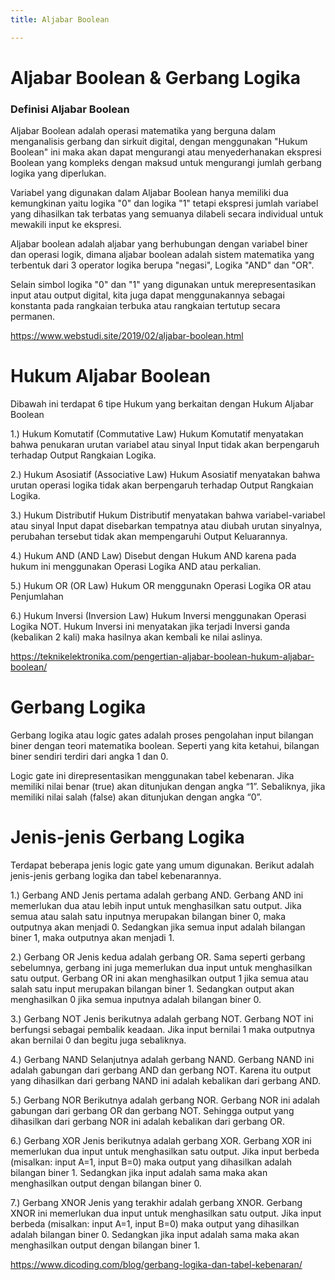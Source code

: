 ```yaml
---
title: Aljabar Boolean

---
```


# Aljabar Boolean & Gerbang Logika
### Definisi Aljabar Boolean
Aljabar Boolean adalah operasi matematika yang berguna dalam menganalisis gerbang dan sirkuit digital, dengan menggunakan "Hukum Boolean" ini maka akan dapat mengurangi atau menyederhanakan ekspresi Boolean yang kompleks dengan maksud untuk mengurangi jumlah gerbang logika yang diperlukan. 

Variabel yang digunakan dalam Aljabar Boolean hanya memiliki dua kemungkinan yaitu logika "0" dan logika "1" tetapi ekspresi jumlah variabel yang dihasilkan tak terbatas yang semuanya dilabeli secara individual untuk mewakili input ke ekspresi. 

Aljabar boolean adalah aljabar yang berhubungan dengan variabel biner dan operasi logik, dimana aljabar boolean adalah sistem matematika yang terbentuk dari 3 operator logika berupa "negasi", Logika "AND" dan "OR".

Selain simbol logika "0" dan "1" yang digunakan untuk merepresentasikan input atau output digital, kita juga dapat menggunakannya sebagai konstanta pada rangkaian terbuka atau rangkaian tertutup secara permanen.

https://www.webstudi.site/2019/02/aljabar-boolean.html

# Hukum Aljabar Boolean
Dibawah ini terdapat 6 tipe Hukum yang berkaitan dengan Hukum Aljabar Boolean

1.) Hukum Komutatif (Commutative Law)
Hukum Komutatif menyatakan bahwa penukaran urutan variabel atau sinyal Input tidak akan berpengaruh terhadap Output Rangkaian Logika.

2.) Hukum Asosiatif (Associative Law)
Hukum Asosiatif menyatakan bahwa urutan operasi logika tidak akan berpengaruh terhadap Output Rangkaian Logika.

3.) Hukum Distributif
Hukum Distributif menyatakan bahwa variabel-variabel atau sinyal Input dapat disebarkan tempatnya atau diubah urutan sinyalnya, perubahan tersebut tidak akan mempengaruhi Output Keluarannya.

4.) Hukum AND (AND Law)
Disebut dengan Hukum AND karena pada hukum ini menggunakan Operasi Logika AND atau perkalian.

5.) Hukum OR (OR Law)
Hukum OR menggunakn Operasi Logika OR atau Penjumlahan

6.) Hukum Inversi (Inversion Law)
Hukum Inversi menggunakan Operasi Logika NOT. Hukum Inversi ini menyatakan jika terjadi Inversi ganda (kebalikan 2 kali) maka hasilnya akan kembali ke nilai aslinya.

https://teknikelektronika.com/pengertian-aljabar-boolean-hukum-aljabar-boolean/

# Gerbang Logika
Gerbang logika atau logic gates adalah proses pengolahan input bilangan biner dengan teori matematika boolean. Seperti yang kita ketahui, bilangan biner sendiri terdiri dari angka 1 dan 0.

Logic gate ini direpresentasikan menggunakan tabel kebenaran. Jika memiliki nilai benar (true) akan ditunjukan dengan angka “1”. Sebaliknya, jika memiliki nilai salah (false) akan ditunjukan dengan angka “0”.

# Jenis-jenis Gerbang Logika
Terdapat beberapa jenis logic gate yang umum digunakan. Berikut adalah jenis-jenis gerbang logika dan tabel kebenarannya.

1.) Gerbang AND
Jenis pertama adalah gerbang AND. Gerbang AND ini memerlukan dua atau lebih input untuk menghasilkan satu output. Jika semua atau salah satu inputnya merupakan bilangan biner 0, maka outputnya akan menjadi 0. Sedangkan jika semua input adalah bilangan biner 1, maka outputnya akan menjadi 1.

2.) Gerbang OR
Jenis kedua adalah gerbang OR. Sama seperti gerbang sebelumnya, gerbang ini juga memerlukan dua input untuk menghasilkan satu output. Gerbang OR ini akan menghasilkan output 1 jika semua atau salah satu input merupakan bilangan biner 1. Sedangkan output akan menghasilkan 0 jika semua inputnya adalah bilangan biner 0.

3.) Gerbang NOT
Jenis berikutnya adalah gerbang NOT. Gerbang NOT ini berfungsi sebagai pembalik keadaan. Jika input bernilai 1 maka outputnya akan bernilai 0 dan begitu juga sebaliknya.

4.) Gerbang NAND
Selanjutnya adalah gerbang NAND. Gerbang NAND ini adalah gabungan dari gerbang AND dan gerbang NOT. Karena itu output yang dihasilkan dari gerbang NAND ini adalah kebalikan dari gerbang AND.

5.) Gerbang NOR
Berikutnya adalah gerbang NOR. Gerbang NOR ini adalah gabungan dari gerbang OR dan gerbang NOT. Sehingga output yang dihasilkan dari gerbang NOR ini adalah kebalikan dari gerbang OR.

6.) Gerbang XOR
Jenis berikutnya adalah gerbang XOR. Gerbang XOR ini memerlukan dua input untuk menghasilkan satu output. Jika input berbeda (misalkan: input A=1, input B=0) maka output yang dihasilkan adalah bilangan biner 1. Sedangkan jika input adalah sama maka akan menghasilkan output dengan bilangan biner 0.

7.) Gerbang XNOR
Jenis yang terakhir adalah gerbang XNOR. Gerbang XNOR ini memerlukan dua input untuk menghasilkan satu output. Jika input berbeda (misalkan: input A=1, input B=0) maka output yang dihasilkan adalah bilangan biner 0. Sedangkan jika input adalah sama maka akan menghasilkan output dengan bilangan biner 1.

https://www.dicoding.com/blog/gerbang-logika-dan-tabel-kebenaran/